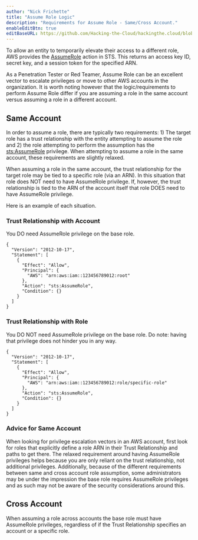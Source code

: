 ```yaml
---
author: "Nick Frichette"
title: "Assume Role Logic"
description: "Requirements for Assume Role - Same/Cross Account."
enableEditBtn: true
editBaseURL: https://github.com/Hacking-the-Cloud/hackingthe.cloud/blob/main/content
---
```

To allow an entity to temporarily elevate their access to a different role, AWS provides the [AssumeRole](https://docs.aws.amazon.com/STS/latest/APIReference/API_AssumeRole.html) action in STS. This returns an access key ID, secret key, and a session token for the specified ARN.

As a Penetration Tester or Red Teamer, Assume Role can be an excellent vector to escalate privileges or move to other AWS accounts in the organization. It is worth noting however that the logic/requirements to perform Assume Role differ if you are assuming a role in the same account versus assuming a role in a different account.

## Same Account

In order to assume a role, there are typically two requirements: 1) The target role has a trust relationship with the entity attempting to assume the role and 2) the role attempting to perform the assumption has the [sts:AssumeRole](https://docs.aws.amazon.com/cli/latest/reference/sts/assume-role.html) privilege. When attempting to assume a role in the same account, these requirements are slightly relaxed.

When assuming a role in the same account, the trust relationship for the target role may be tied to a specific role (via an ARN). In this situation that role does NOT need to have AssumeRole privilege. If, however, the trust relationship is tied to the ARN of the account itself that role DOES need to have AssumeRole privilege.

Here is an example of each situation.

### Trust Relationship with Account
You DO need AssumeRole privilege on the base role.
```
{
  "Version": "2012-10-17",
  "Statement": [
    {
      "Effect": "Allow",
      "Principal": {
        "AWS": "arn:aws:iam::123456789012:root"
      },
      "Action": "sts:AssumeRole",
      "Condition": {}
    }
  ]
}
```

### Trust Relationship with Role
You DO NOT need AssumeRole privilege on the base role. Do note: having that privilege does not hinder you in any way.
```
{
  "Version": "2012-10-17",
  "Statement": [
    {
      "Effect": "Allow",
      "Principal": {
        "AWS": "arn:aws:iam::123456789012:role/specific-role"
      },
      "Action": "sts:AssumeRole",
      "Condition": {}
    }
  ]
}
```

### Advice for Same Account
When looking for privilege escalation vectors in an AWS account, first look for roles that explicitly define a role ARN in their Trust Relationship and paths to get there. The relaxed requirement around having AssumeRole privileges helps because you are only reliant on the trust relationship, not additional privileges. Additionally, because of the different requirements between same and cross account role assumption, some administrators may be under the impression the base role requires AssumeRole privileges and as such may not be aware of the security considerations around this.

## Cross Account
When assuming a role across accounts the base role must have AssumeRole privileges, regardless of if the Trust Relationship specifies an account or a specific role.
